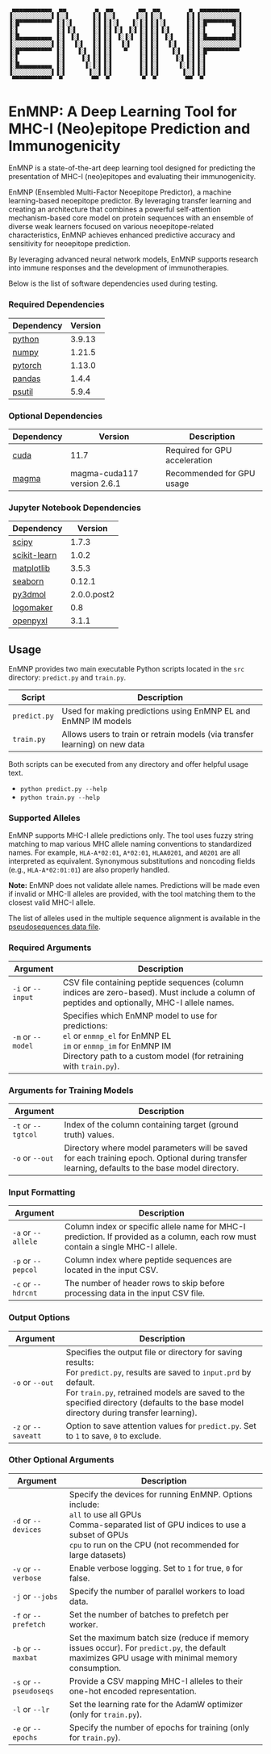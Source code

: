 ## 
     ▄▄▄▄▄▄▄▄▄▄▄  ▄▄        ▄  ▄▄       ▄▄  ▄▄        ▄  ▄▄▄▄▄▄▄▄▄▄▄ 
    ▐░░░░░░░░░░░▌▐░░▌      ▐░▌▐░░▌     ▐░░▌▐░░▌      ▐░▌▐░░░░░░░░░░░▌
    ▐░█▀▀▀▀▀▀▀▀▀ ▐░▌░▌     ▐░▌▐░▌░▌   ▐░▐░▌▐░▌░▌     ▐░▌▐░█▀▀▀▀▀▀▀█░▌
    ▐░▌          ▐░▌▐░▌    ▐░▌▐░▌▐░▌ ▐░▌▐░▌▐░▌▐░▌    ▐░▌▐░▌       ▐░▌
    ▐░█▄▄▄▄▄▄▄▄▄ ▐░▌ ▐░▌   ▐░▌▐░▌ ▐░▐░▌ ▐░▌▐░▌ ▐░▌   ▐░▌▐░█▄▄▄▄▄▄▄█░▌
    ▐░░░░░░░░░░░▌▐░▌  ▐░▌  ▐░▌▐░▌  ▐░▌  ▐░▌▐░▌  ▐░▌  ▐░▌▐░░░░░░░░░░░▌
    ▐░█▀▀▀▀▀▀▀▀▀ ▐░▌   ▐░▌ ▐░▌▐░▌   ▀   ▐░▌▐░▌   ▐░▌ ▐░▌▐░█▀▀▀▀▀▀▀▀▀ 
    ▐░▌          ▐░▌    ▐░▌▐░▌▐░▌       ▐░▌▐░▌    ▐░▌▐░▌▐░▌          
    ▐░█▄▄▄▄▄▄▄▄▄ ▐░▌     ▐░▐░▌▐░▌       ▐░▌▐░▌     ▐░▐░▌▐░▌          
    ▐░░░░░░░░░░░▌▐░▌      ▐░░▌▐░▌       ▐░▌▐░▌      ▐░░▌▐░▌          
     ▀▀▀▀▀▀▀▀▀▀▀  ▀        ▀▀  ▀         ▀  ▀        ▀▀  ▀           



# EnMNP: A Deep Learning Tool for MHC-I (Neo)epitope Prediction and Immunogenicity

EnMNP is a state-of-the-art deep learning tool designed for predicting the presentation of MHC-I (neo)epitopes and evaluating their immunogenicity. 

EnMNP (Ensembled Multi-Factor Neoepitope Predictor), a machine learning-based neoepitope predictor. By leveraging transfer learning and creating an architecture that combines a powerful self-attention mechanism-based core model on protein sequences with an ensemble of diverse weak learners focused on various neoepitope-related characteristics, EnMNP achieves enhanced predictive accuracy and sensitivity for neoepitope prediction.

By leveraging advanced neural network models, EnMNP supports research into immune responses and the development of immunotherapies.


Below is the list of software dependencies used during testing.

### Required Dependencies

| Dependency | Version |
|------------|---------|
| [python](https://www.python.org) | 3.9.13 |
| [numpy](https://numpy.org) | 1.21.5 |
| [pytorch](https://pytorch.org) | 1.13.0 |
| [pandas](https://pandas.pydata.org) | 1.4.4 |
| [psutil](https://pypi.org/project/psutil) | 5.9.4 |

### Optional Dependencies

| Dependency | Version | Description |
|------------|---------|-------------|
| [cuda](https://developer.nvidia.com/cuda-downloads) | 11.7 | Required for GPU acceleration |
| [magma](https://developer.nvidia.com/magma) | magma-cuda117 version 2.6.1 | Recommended for GPU usage |

### Jupyter Notebook Dependencies

| Dependency | Version |
|------------|---------|
| [scipy](https://scipy.org/) | 1.7.3 |
| [scikit-learn](https://scikit-learn.org) | 1.0.2 |
| [matplotlib](https://matplotlib.org/) | 3.5.3 |
| [seaborn](https://seaborn.pydata.org/) | 0.12.1 |
| [py3dmol](https://pypi.org/project/py3Dmol/) | 2.0.0.post2 |
| [logomaker](https://pypi.org/project/logomaker/) | 0.8 |
| [openpyxl](https://pypi.org/project/openpyxl) | 3.1.1 |

## Usage

EnMNP provides two main executable Python scripts located in the `src` directory: `predict.py` and `train.py`.

| Script        | Description |
|---------------|-------------|
| `predict.py`  | Used for making predictions using EnMNP EL and EnMNP IM models |
| `train.py`    | Allows users to train or retrain models (via transfer learning) on new data |

Both scripts can be executed from any directory and offer helpful usage text.
* `python predict.py --help`
* `python train.py --help`

### Supported Alleles

EnMNP supports MHC-I allele predictions only. The tool uses fuzzy string matching to map various MHC allele naming conventions to standardized names. For example, `HLA-A*02:01`, `A*02:01`, `HLAA0201`, and `A0201` are all interpreted as equivalent. Synonymous substitutions and noncoding fields (e.g., `HLA-A*02:01:01`) are also properly handled.

**Note:** EnMNP does not validate allele names. Predictions will be made even if invalid or MHC-II alleles are provided, with the tool matching them to the closest valid MHC-I allele.

The list of alleles used in the multiple sequence alignment is available in the [pseudosequences data file](data/pseudoseqs.csv).

### Required Arguments

| Argument | Description |
|----------|-------------|
| `-i` or `--input` | CSV file containing peptide sequences (column indices are zero-based). Must include a column of peptides and optionally, MHC-I allele names. |
| `-m` or `--model` | Specifies which EnMNP model to use for predictions: <br> `el` or `enmnp_el` for EnMNP EL <br> `im` or `enmnp_im` for EnMNP IM <br> Directory path to a custom model (for retraining with `train.py`). |

### Arguments for Training Models

| Argument | Description |
|----------|-------------|
| `-t` or `--tgtcol` | Index of the column containing target (ground truth) values. |
| `-o` or `--out` | Directory where model parameters will be saved for each training epoch. Optional during transfer learning, defaults to the base model directory. |

### Input Formatting

| Argument | Description |
|----------|-------------|
| `-a` or `--allele` | Column index or specific allele name for MHC-I prediction. If provided as a column, each row must contain a single MHC-I allele. |
| `-p` or `--pepcol` | Column index where peptide sequences are located in the input CSV. |
| `-c` or `--hdrcnt` | The number of header rows to skip before processing data in the input CSV file. |

### Output Options

| Argument | Description |
|----------|-------------|
| `-o` or `--out` | Specifies the output file or directory for saving results: <br> For `predict.py`, results are saved to `input.prd` by default. <br> For `train.py`, retrained models are saved to the specified directory (defaults to the base model directory during transfer learning). |
| `-z` or `--saveatt` | Option to save attention values for `predict.py`. Set to `1` to save, `0` to exclude. |

### Other Optional Arguments

| Argument | Description |
|----------|-------------|
| `-d` or `--devices` | Specify the devices for running EnMNP. Options include: <br> `all` to use all GPUs <br> Comma-separated list of GPU indices to use a subset of GPUs <br> `cpu` to run on the CPU (not recommended for large datasets) |
| `-v` or `--verbose` | Enable verbose logging. Set to `1` for true, `0` for false. |
| `-j` or `--jobs` | Specify the number of parallel workers to load data. |
| `-f` or `--prefetch` | Set the number of batches to prefetch per worker. |
| `-b` or `--maxbat` | Set the maximum batch size (reduce if memory issues occur). For `predict.py`, the default maximizes GPU usage with minimal memory consumption. |
| `-s` or `--pseudoseqs` | Provide a CSV mapping MHC-I alleles to their one-hot encoded representation. |
| `-l` or `--lr` | Set the learning rate for the AdamW optimizer (only for `train.py`). |
| `-e` or `--epochs` | Specify the number of epochs for training (only for `train.py`). |

